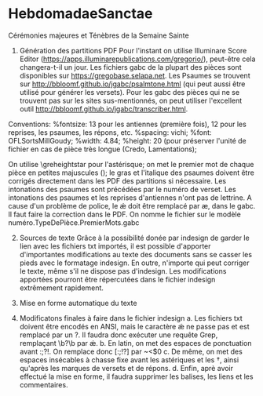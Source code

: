 # HebdomadaeSanctae
Cérémonies majeures et Ténèbres de la Semaine Sainte

1. Génération des partitions PDF
Pour l'instant on utilise Illuminare Score Editor (https://apps.illuminarepublications.com/gregorio/), peut-être cela changera-t-il un jour.
Les fichiers gabc de la plupart des pièces sont disponibles sur https://gregobase.selapa.net.
Les Psaumes se trouvent sur http://bbloomf.github.io/jgabc/psalmtone.html (qui peut aussi être utilisé pour générer les versets).
Pour les gabc des pièces qui ne se trouvent pas sur les sites sus-mentionnés, on peut utiliser l'excellent outil http://bbloomf.github.io/jgabc/transcriber.html.

Conventions:
%fontsize: 13 pour les antiennes (première fois), 12 pour les reprises, les psaumes, les répons, etc.
%spacing: vichi;
%font: OFLSortsMillGoudy;
%width: 4.84;
%height: 20 (pour préserver l'unité de fichier en cas de pièce très longue (Credo, Lamentations);

On utilise <v>\greheightstar</v> pour l'astérisque; on met le premier mot de chaque pièce en petites majuscules (<sc></sc>); le gras et l'italique des psaumes doivent être corrigés directement dans les PDF des partitions si nécessaire.
Les intonations des psaumes sont précédées par le numéro de verset.
Les intonations des psaumes et les reprises d'antiennes n'ont pas de lettrine.
A cause d'un problème de police, le ǽ doit être remplacé par æ, dans le gabc. Il faut faire la correction dans le PDF.
On nomme le fichier sur le modèle numéro.TypeDePièce.PremierMots.gabc

2. Sources de texte
Grâce à la possibilité donée par indesign de garder le lien avec les fichiers txt importés, il est possible d'apporter d'importantes modifications au texte des documents sans se casser les pieds avec le formatage indesign. En outre, n'importe qui peut corriger le texte, même s'il ne dispose pas d'indesign. Les modifications apportées pourront être répercutées dans le fichier indesign extrêmement rapidement.

3. Mise en forme automatique du texte

4. Modificatons finales à faire dans le fichier indesign
	a. Les fichiers txt doivent être encodés en ANSI, mais le caractère ǽ ne passe pas et est remplacé par un ?. Il faudra donc exécuter une requête Grep, remplaçant \b\?\b par ǽ.
	b. En latin, on met des espaces de ponctuation avant :;?!. On remplace donc [:;!?] par ~<$0
	c. De même, on met des espaces insécables à chasse fixe avant les astériques et les †, ainsi qu'après les marques de versets et de répons.
	d. Enfin, aprè avoir effectué la mise en forme, il faudra supprimer les balises, les liens et les commentaires.
	
	
	


